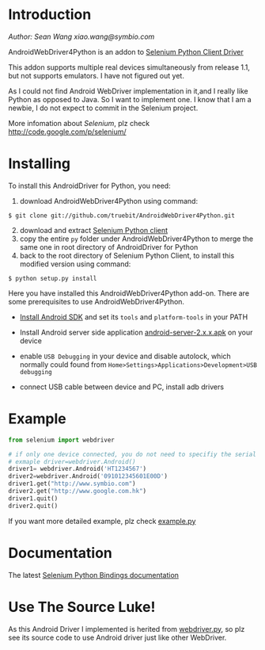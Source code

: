 # Introduction

_Author: Sean Wang xiao.wang@symbio.com_

AndroidWebDriver4Python is an addon to [Selenium Python Client Driver](http://pypi.python.org/pypi/selenium)

This addon supports multiple real devices simultaneously from release 1.1, but not supports emulators. I have not figured out yet.


As I could not find Android WebDriver implementation in it,and I really like Python as opposed to Java. So I want to implement one.
I know that I am a newbie, I do not expect to commit in the Selenium project.


More infomation about *Selenium*, plz check http://code.google.com/p/selenium/

# Installing

To install this AndroidDriver for Python, you need:

1. download AndroidWebDriver4Python using command: 

```
$ git clone git://github.com/truebit/AndroidWebDriver4Python.git
```

2. download and extract [Selenium Python client](http://pypi.python.org/pypi/selenium#downloads)
3. copy the entire `py` folder under AndroidWebDriver4Python to merge the
same one in root directory of AndroidDriver for Python
4. back to the root directory of Selenium Python Client, to install this modified version using command:

```
$ python setup.py install
```

Here you have installed this AndroidWebDriver4Python add-on.
There are some prerequisites to use AndroidWebDriver4Python.

* [Install Android SDK](http://developer.android.com/sdk/installing.html) and set its `tools` and `platform-tools` in your PATH
* Install Android server side application [android-server-2.x.x.apk](http://code.google.com/p/selenium/downloads/list) on your device
* enable `USB Debugging` in your device and disable autolock, which normally could found from `Home>Settings>Applications>Development>USB debugging`

* connect USB cable between device and PC, install adb drivers

# Example
```python
from selenium import webdriver

# if only one device connected, you do not need to specifiy the serial id.
# exmaple driver=webdriver.Android()
driver1= webdriver.Android('HT1234567')
driver2=webdriver.Android('091012345601E00D')
driver1.get("http://www.symbio.com")
driver2.get("http://www.google.com.hk")
driver1.quit()
driver2.quit()
```

If you want more detailed example, plz check [example.py](AndroidWebDriver4Python/blob/master/example/example.py)

# Documentation

The latest [Selenium Python Bindings documentation](http://readthedocs.org/docs/selenium-python/en/latest)

# Use The Source Luke!

As this Android Driver I implemented is herited from [webdriver.py](http://code.google.com/p/selenium/source/browse/trunk/py/selenium/webdriver/remote/webdriver.py), so plz see its source code to use Android driver just like other WebDriver.

